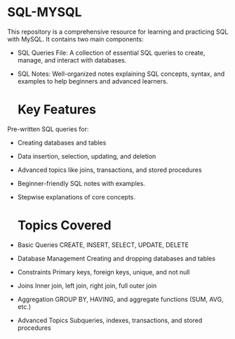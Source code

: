 # SQL-MYSQL
This repository is a comprehensive resource for learning and practicing SQL with MySQL. It contains two main components:

- SQL Queries File: A collection of essential SQL queries to create, manage, and interact with databases.
- SQL Notes: Well-organized notes explaining SQL concepts, syntax, and examples to help beginners and advanced learners.

  # Key Features
Pre-written SQL queries for:
- Creating databases and tables
- Data insertion, selection, updating, and deletion
- Advanced topics like joins, transactions, and stored procedures
- Beginner-friendly SQL notes with examples.
- Stepwise explanations of core concepts.

  # Topics Covered
- Basic Queries
CREATE, INSERT, SELECT, UPDATE, DELETE
- Database Management
Creating and dropping databases and tables
- Constraints
Primary keys, foreign keys, unique, and not null
- Joins
Inner join, left join, right join, full outer join
- Aggregation
GROUP BY, HAVING, and aggregate functions (SUM, AVG, etc.)
- Advanced Topics
Subqueries, indexes, transactions, and stored procedures



